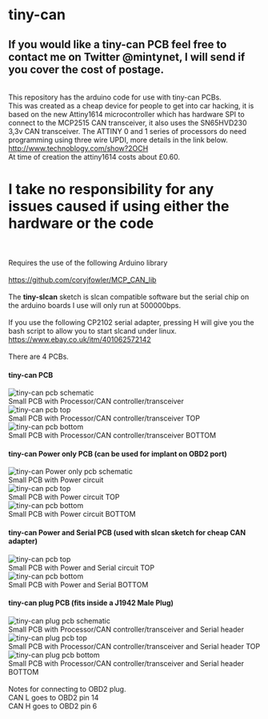 # tiny-can
## If you would like a tiny-can PCB feel free to contact me on Twitter @mintynet, I will send if you cover the cost of postage.
<br>This repository has the arduino code for use with tiny-can PCBs.
<br>This was created as a cheap device for people to get into car hacking, it is based on the new Attiny1614 microcontroller which has hardware SPI to connect to the MCP2515 CAN transceiver, it also uses the SN65HVD230 3,3v CAN transceiver. The ATTINY 0 and 1 series of processors do need programming using three wire UPDI, more details in the link below.<br>
http://www.technoblogy.com/show?2OCH
<br>At time of creation the attiny1614 costs about £0.60.
# <b>I take no responsibility for any issues caused if using either the hardware or the code</b>
<br><br>Requires the use of the following Arduino library
<br><br>https://github.com/coryjfowler/MCP_CAN_lib
<br><br>The <b>tiny-slcan</b> sketch is slcan compatible software but the serial chip on the arduino boards I use will only run at 500000bps.
<br><br>If you use the following CP2102 serial adapter, pressing H will give you the bash script to allow you to start slcand under linux.
https://www.ebay.co.uk/itm/401062572142
<br><br>There are 4 PCBs.
#### tiny-can PCB
![tiny-can pcb schematic](pics/Schematic_tiny-can-pcb.png)
<br>Small PCB with Processor/CAN controller/transceiver<br>
![tiny-can pcb top](pics/tiny-can-pcb-top.png)
<br>Small PCB with Processor/CAN controller/transceiver TOP<br>
![tiny-can pcb bottom](pics/tiny-can-pcb-bottom.png)
<br>Small PCB with Processor/CAN controller/transceiver BOTTOM<br>
#### tiny-can Power only PCB (can be used for implant on OBD2 port)
![tiny-can Power only pcb schematic](pics/Schematic_power-obd2.png)
<br>Small PCB with Power circuit<br>
![tiny-can pcb top](pics/power-only-top.png)
<br>Small PCB with Power circuit TOP<br>
![tiny-can pcb bottom](pics/power-only-bottom.png)
<br>Small PCB with Power circuit BOTTOM<br>
#### tiny-can Power and Serial PCB (used with slcan sketch for cheap CAN adapter)
![tiny-can pcb top](pics/power+serial-top.png)
<br>Small PCB with Power and Serial circuit TOP<br>
![tiny-can pcb bottom](pics/power+serial-bottom.png)
<br>Small PCB with Power and Serial BOTTOM<br>
#### tiny-can plug PCB (fits inside a J1942 Male Plug)
![tiny-can plug pcb schematic](pics/Schematic_tiny-can-plug-pcb.png)
<br>Small PCB with Processor/CAN controller/transceiver and Serial header<br>
![tiny-can plug pcb top](pics/tiny-can-plug-pcb-top.png)
<br>Small PCB with Processor/CAN controller/transceiver and Serial header TOP<br>
![tiny-can plug pcb bottom](pics/tiny-can-plug-pcb-bottom.png)
<br>Small PCB with Processor/CAN controller/transceiver and Serial header BOTTOM<br>
<br>Notes for connecting to OBD2 plug.
<br>CAN L goes to OBD2 pin 14
<br>CAN H goes to OBD2 pin 6
